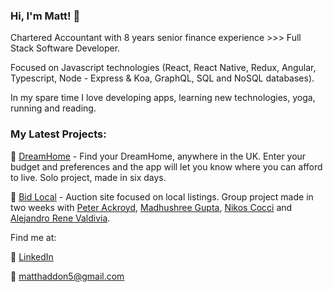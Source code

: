 ### Hi, I'm Matt! 👋

Chartered Accountant with 8 years senior finance experience >>> Full Stack Software Developer.

Focused on Javascript technologies (React, React Native, Redux, Angular, Typescript, Node - Express & Koa, GraphQL, SQL and NoSQL databases).

In my spare time I love developing apps, learning new technologies, yoga, running and reading.

### My Latest Projects:

🏡 [DreamHome](www.github.com/matt-haddon/dream-home) - Find your DreamHome, anywhere in the UK. Enter your budget and preferences and the app will let you know where you can afford to live. Solo project, made in six days.

🛒 [Bid Local](https://github.com/Snugles/bid-local) - Auction site focused on local listings. Group project made in two weeks with [Peter Ackroyd](https://github.com/Snugles), [Madhushree Gupta](https://github.com/madhushree007), [Nikos Cocci](https://github.com/Nik439) and [Alejandro Rene Valdivia](https://github.com/serendatapy).

Find me at:

📝 [LinkedIn](https://www.linkedin.com/in/matthaddon/)

📨 matthaddon5@gmail.com


<!--
**matt-haddon/matt-haddon** is a ✨ _special_ ✨ repository because its `README.md` (this file) appears on your GitHub profile.

Here are some ideas to get you started:

- 🔭 I’m currently working on ...

- 🌱 I’m currently learning ...
- 👯 I’m looking to collaborate on ...
- 🤔 I’m looking for help with ...
- 💬 Ask me about ...
- 📫 How to reach me: ...
- 😄 Pronouns: ...
- ⚡ Fun fact: ...
-->
